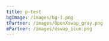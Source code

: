 ```yaml
---
title: p-test
bgImage: /images/bg-1.png
tPartner: /images/OpenXswap_gray.png
mPartner: /images/oswap_icon.png
---
```


#
